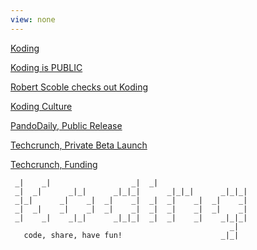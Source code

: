 ```yaml
---
view: none
---
```


[Koding](http://koding.com)

[Koding is PUBLIC](http://blog.koding.com/2013/08/koding-is-public/)

[Robert Scoble checks out Koding](https://plus.google.com/+Scobleizer/posts/coDdaz7UkzA)

[Koding Culture](http://blog.koding.com/2012/06/we-want-to-date-not-hire/)

[PandoDaily, Public Release](http://pandodaily.com/2013/08/09/koding-launches-to-make-programming-as-easy-as-hailing-a-cab/)

[Techcrunch, Private Beta Launch](http://techcrunch.com/2012/07/24/koding-launch/)

[Techcrunch, Funding](http://techcrunch.com/2012/12/20/koding-7-25m-matrix-partners/)

```                                                       
 _|    _|                  _|  _|                      
 _|  _|      _|_|      _|_|_|      _|_|_|      _|_|_|  
 _|_|      _|    _|  _|    _|  _|  _|    _|  _|    _|  
 _|  _|    _|    _|  _|    _|  _|  _|    _|  _|    _|  
 _|    _|    _|_|      _|_|_|  _|  _|    _|    _|_|_|  
                                                 _|  
   code, share, have fun!                      _|_|    
```
